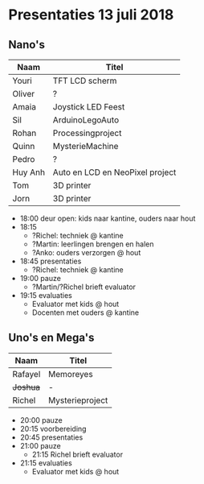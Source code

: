 # Presentaties 13 juli 2018

## Nano's

Naam|Titel
---|---
Youri|TFT LCD scherm
Oliver|?
Amaia|Joystick LED Feest
Sil|ArduinoLegoAuto
Rohan|Processingproject
Quinn|MysterieMachine
Pedro|?
Huy Anh|Auto en LCD en NeoPixel project
Tom|3D printer
Jorn|3D printer

 * 18:00 deur open: kids naar kantine, ouders naar hout
 * 18:15
    * ?Richel: techniek @ kantine
    * ?Martin: leerlingen brengen en halen
    * ?Anko: ouders verzorgen @ hout
 * 18:45 presentaties
    * ?Richel: techniek @ kantine
 * 19:00 pauze
    * ?Martin/?Richel brieft evaluator
 * 19:15 evaluaties
    * Evaluator met kids @ hout
    * Docenten met ouders @ kantine 

## Uno's en Mega's

Naam|Titel
---|---
Rafayel|Memoreyes
~~Joshua~~|-
Richel|Mysterieproject

 * 20:00 pauze
 * 20:15 voorbereiding
 * 20:45 presentaties
 * 21:00 pauze
    * 21:15 Richel brieft evaluator
 * 21:15 evaluaties
    * Evaluator met kids @ hout
